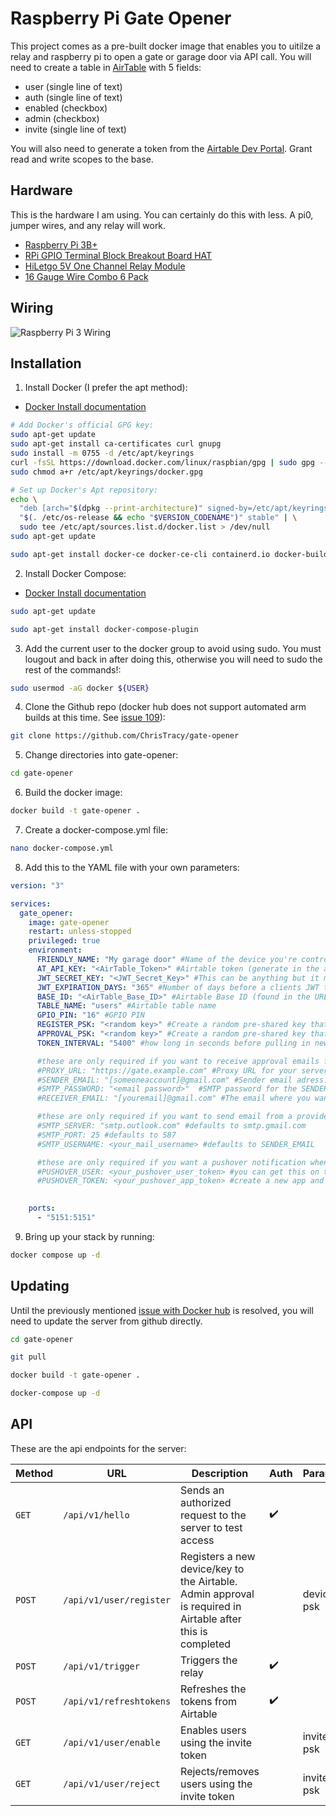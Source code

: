 # Raspberry Pi Gate Opener

This project comes as a pre-built docker image that enables you to uitilze a relay and raspberry pi to open a gate or garage door via API call. You will need to create a table in [AirTable](https://airtable.com/) with 5 fields:
- user (single line of text)
- auth (single line of text)
- enabled (checkbox)
- admin (checkbox)
- invite (single line of text)

You will also need to generate a token from the [Airtable Dev Portal](https://airtable.com/create/tokens). Grant read and write scopes to the base.

## Hardware

This is the hardware I am using. You can certainly do this with less. A pi0, jumper wires, and any relay will work.

- [Raspberry Pi 3B+](https://www.raspberrypi.com/products/raspberry-pi-3-model-b-plus/)
- [RPi GPIO Terminal Block Breakout Board HAT](https://www.amazon.com/gp/product/B0876V959B)
- [HiLetgo 5V One Channel Relay Module](https://www.amazon.com/gp/product/B00LW15A4W)
- [16 Gauge Wire Combo 6 Pack](https://www.amazon.com/gp/product/B07MBWKX53)

## Wiring
![Raspberry Pi 3 Wiring](diagrams/pi-wiring.png)

## Installation

1. Install Docker (I prefer the apt method):
- [Docker Install documentation](https://docs.docker.com/engine/install/raspberry-pi-os/)
```bash
# Add Docker's official GPG key:
sudo apt-get update
sudo apt-get install ca-certificates curl gnupg
sudo install -m 0755 -d /etc/apt/keyrings
curl -fsSL https://download.docker.com/linux/raspbian/gpg | sudo gpg --dearmor -o /etc/apt/keyrings/docker.gpg
sudo chmod a+r /etc/apt/keyrings/docker.gpg

# Set up Docker's Apt repository:
echo \
  "deb [arch="$(dpkg --print-architecture)" signed-by=/etc/apt/keyrings/docker.gpg] https://download.docker.com/linux/raspbian \
  "$(. /etc/os-release && echo "$VERSION_CODENAME")" stable" | \
  sudo tee /etc/apt/sources.list.d/docker.list > /dev/null
sudo apt-get update
```

```bash
sudo apt-get install docker-ce docker-ce-cli containerd.io docker-buildx-plugin docker-compose-plugin
```

2. Install Docker Compose:
- [Docker Install documentation](https://docs.docker.com/compose/install/linux/)
```bash
sudo apt-get update
```
```bash
sudo apt-get install docker-compose-plugin
```

3. Add the current user to the docker group to avoid using sudo. You must lougout and back in after doing this, otherwise you will need to sudo the rest of the commands!:
```bash
sudo usermod -aG docker ${USER}
```

4. Clone the Github repo (docker hub does not support automated arm builds at this time. See [issue 109](https://github.com/docker/roadmap/issues/109)):
```bash
git clone https://github.com/ChrisTracy/gate-opener
```

5. Change directories into gate-opener:
```bash
cd gate-opener
```

6. Build the docker image:
```bash
docker build -t gate-opener .
```

7. Create a docker-compose.yml file:
```bash
nano docker-compose.yml
```

8. Add this to the YAML file with your own parameters:
```yml
version: "3"

services:
  gate_opener:
    image: gate-opener
    restart: unless-stopped
    privileged: true
    environment:
      FRIENDLY_NAME: "My garage door" #Name of the device you're controlling
      AT_API_KEY: "<AirTable_Token>" #Airtable token (generate in the airtable dev portal and grant it access to the table)
      JWT_SECRET_KEY: "<JWT_Secret_Key>" #This can be anything but it must be long, random and kept secret
      JWT_EXPIRATION_DAYS: "365" #Number of days before a clients JWT token will expire
      BASE_ID: "<AirTable_Base_ID>" #Airtable Base ID (found in the URL)
      TABLE_NAME: "users" #Airtable table name
      GPIO_PIN: "16" #GPIO PIN
      REGISTER_PSK: "<random key>" #Create a random pre-shared key that you will share when clients register. THIS IS NOT SECURE UNLESS YOU ARE BEHIND A PROXY WITH A VALID CERT
      APPROVAL_PSK: "<random key>" #Create a random pre-shared key that you will use to approve/reject users. THIS IS NOT SECURE UNLESS YOU ARE BEHIND A PROXY WITH A VALID CERT
      TOKEN_INTERVAL: "5400" #how long in seconds before pulling in new tokens. (Free version has a limit of 1000 calls a month)

      #these are only required if you want to receive approval emails for new devices
      #PROXY_URL: "https://gate.example.com" #Proxy URL for your server. Where it can be reached
      #SENDER_EMAIL: "[someoneaccount]@gmail.com" #Sender email adress. Typically some account you created for this. If you are not using gmail you will need the additional variables below
      #SMTP_PASSWORD: "<email password>"  #SMTP password for the SENDER_EMAIL account. If you are using gmail you must generate an app password
      #RECEIVER_EMAIL: "[youremail]@gmail.com" #The email where you want to recieve approval emails. Typically your personal email

      #these are only required if you want to send email from a provider other than gmail
      #SMTP_SERVER: "smtp.outlook.com" #defaults to smtp.gmail.com
      #SMTP_PORT: 25 #defaults to 587
      #SMTP_USERNAME: <your_mail_username> #defaults to SENDER_EMAIL

      #these are only required if you want a pushover notification when the trigger route is called
      #PUSHOVER_USER: <your_pushover_user_token> #you can get this on the main pushover page
      #PUSHOVER_TOKEN: <your_pushover_app_token> #create a new app and it will generate this token
      

    ports:
      - "5151:5151"
```

9. Bring up your stack by running:

```bash
docker compose up -d
```

## Updating
Until the previously mentioned [issue with Docker hub](https://github.com/docker/roadmap/issues/109) is resolved, you will need to update the server from github directly.

```bash
cd gate-opener
```

```bash
git pull
```

```bash
docker build -t gate-opener .
```

```bash
docker-compose up -d
```

## API

These are the api endpoints for the server:

| Method   | URL                                      | Description                                             | Auth | Params |
| -------- | ---------------------------------------- | --------------------------------------------------------| ---- | ------ |
| `GET`    | `/api/v1/hello`                          | Sends an authorized request to the server to test access |:heavy_check_mark:|       |
| `POST`   | `/api/v1/user/register`                       | Registers a new device/key to the Airtable. Admin approval is required in Airtable after this is completed  |      | device, psk      |
| `POST`   | `/api/v1/trigger`                        | Triggers the relay                                      |:heavy_check_mark: |        |
| `POST`   | `/api/v1/refreshtokens`                  | Refreshes the tokens from Airtable                      |:heavy_check_mark: |        |
| `GET`   | `/api/v1/user/enable`                     | Enables users using the invite token                    |                   | invite, psk |
| `GET`   | `/api/v1/user/reject`                     | Rejects/removes users using the invite token            |                   | invite, psk |
